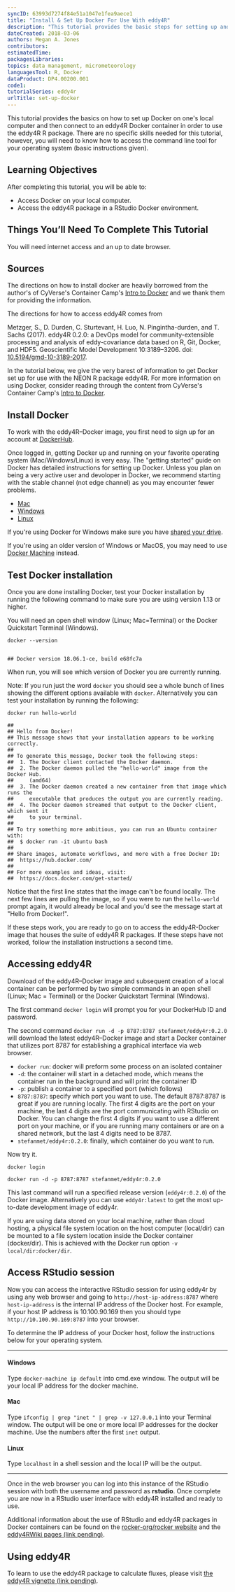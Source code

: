 ```yaml
---
syncID: 63993d7274f84e51a1047e1fea9aece1
title: "Install & Set Up Docker For Use With eddy4R"
description: "This tutorial provides the basic steps for setting up and using Docker to work with the eddy4R R package in a Docker container."
dateCreated: 2018-03-06
authors: Megan A. Jones
contributors: 
estimatedTime: 
packagesLibraries: 
topics: data management, micrometeorology
languagesTool: R, Docker
dataProduct: DP4.00200.001
code1: 
tutorialSeries: eddy4r
urlTitle: set-up-docker
---
```


This tutorial provides the basics on how to set up Docker on one's local computer
and then connect to an eddy4R Docker container in order to use the eddy4R R package. 
There are no specific skills needed for this tutorial, however, you will need to
know how to access the command line tool for your operating system 
(basic instructions given). 

<div id="ds-objectives" markdown="1">

## Learning Objectives
After completing this tutorial, you will be able to:

  * Access Docker on your local computer.
  * Access the eddy4R package in a RStudio Docker environment.
  
## Things You’ll Need To Complete This Tutorial
You will need internet access and an up to date browser.

## Sources

The directions on how to install docker are heavily borrowed from the author's 
of CyVerse's Container Camp's 
<a href="https://cyverse-container-camp-workshop-2018.readthedocs-hosted.com/en/latest/docker/dockerintro.html" target="_blank"> Intro to Docker</a> and we thank them for providing the information. 

The directions for how to access eddy4R comes from 

Metzger, S., D. Durden, C. Sturtevant, H. Luo, N. Pingintha-durden, and T. Sachs (2017). eddy4R 0.2.0: a DevOps model for community-extensible processing and analysis of eddy-covariance data based on R, Git, Docker, and HDF5. Geoscientific Model Development 10:3189–3206. doi: 
<a href="https://www.geosci-model-dev.net/10/3189/2017/" target="_blank">10.5194/gmd-10-3189-2017</a>. 

</div>



In the tutorial below, we give the very barest of information to get Docker set
up for use with the NEON R package eddy4R. For more information on using Docker, 
consider reading through the content from CyVerse's Container Camp's 
<a href="https://cyverse-container-camp-workshop-2018.readthedocs-hosted.com/en/latest/docker/dockerintro.html" target="_blank"> Intro to Docker</a>. 


## Install Docker

To work with the eddy4R–Docker image, you first need to sign up for an 
account at <a href="https://hub.docker.com/" target="_blank">DockerHub</a>. 

Once logged in, getting Docker up and running on your favorite operating system 
(Mac/Windows/Linux) is very easy. The "getting started" guide on Docker has 
detailed instructions for setting up Docker. Unless you plan on being a very
active user and devoloper in Docker, we recommend starting with the stable channel 
(not edge channel) as you may encounter fewer problems.  

* <a href="https://docs.docker.com/docker-for-mac/install/" target="_blank">Mac </a>
* <a href="https://docs.docker.com/docker-for-windows/install/" target="_blank">Windows </a>
* <a href="https://docs.docker.com/install/linux/docker-ce/ubuntu/" target="_blank">Linux</a>

If you're using Docker for Windows make sure you have 
<a href="https://docs.docker.com/docker-for-windows/#shared-drives" target="_blank">shared your drive</a>. 

If you're using an older version of Windows or MacOS, you may need to use 
<a href="https://docs.docker.com/machine/overview/" target="_blank">Docker Machine</a> 
instead. 

## Test Docker installation

Once you are done installing Docker, test your Docker installation by running 
the following command to make sure you are using version 1.13 or higher. 

You will need an open shell window (Linux; Mac=Terminal) or the Docker 
Quickstart Terminal (Windows).


    
    docker --version
    	

    ## Docker version 18.06.1-ce, build e68fc7a

When run, you will see which version of Docker you are currently running.

Note: If you run just the word ``docker`` you should see a whole bunch of 
lines showing the different options available with ``docker``. Alternatively 
you can test your installation by running the following:


    
    docker run hello-world

    ## 
    ## Hello from Docker!
    ## This message shows that your installation appears to be working correctly.
    ## 
    ## To generate this message, Docker took the following steps:
    ##  1. The Docker client contacted the Docker daemon.
    ##  2. The Docker daemon pulled the "hello-world" image from the Docker Hub.
    ##     (amd64)
    ##  3. The Docker daemon created a new container from that image which runs the
    ##     executable that produces the output you are currently reading.
    ##  4. The Docker daemon streamed that output to the Docker client, which sent it
    ##     to your terminal.
    ## 
    ## To try something more ambitious, you can run an Ubuntu container with:
    ##  $ docker run -it ubuntu bash
    ## 
    ## Share images, automate workflows, and more with a free Docker ID:
    ##  https://hub.docker.com/
    ## 
    ## For more examples and ideas, visit:
    ##  https://docs.docker.com/get-started/

Notice that the first line states that the image can't be found locally. The 
next few lines are pulling the image, so if you were to run the `hello-world` 
prompt again, it would already be local and you'd see the message start at 
"Hello from Docker!". 

If these steps work, you are ready to go on to access the 
eddy4R-Docker image that houses the suite of eddy4R R 
packages. If these steps have not worked, follow the installation 
instructions a second time. 

## Accessing eddy4R

Download of the eddy4R–Docker image and subsequent creation of a local container 
can be performed by two simple commands in an open shell (Linux; Mac = Terminal) 
or the Docker Quickstart Terminal (Windows). 

The first command `docker login` will prompt you for your DockerHub ID and password. 

The second command `docker run -d -p 8787:8787 stefanmet/eddy4r:0.2.0` will 
download the latest eddy4R–Docker image and start a Docker container that 
utilizes port 8787 for establishing a graphical interface via web browser.  

* `docker run`: docker will preform some process on an isolated container 
* `-d`: the container will start in a detached mode, which means the container 
run in the background and will print the container ID
* `-p`: publish a container to a specified port (which follows)
* `8787:8787`: specify which port you want to use. The default 8787:8787 
is great if you are running locally. The first 4 digits are the 
port on your machine, the last 4 digits are the port communicating with 
RStudio on Docker. You can change the first 4 digits if you want to use a 
different port on your machine, or if you are running many containers or 
are on a shared network, but the last 4 digits need to be 8787.
* `stefanmet/eddy4r:0.2.0`: finally, which container do you want to run. 

Now try it. 


    docker login 
    
    docker run -d -p 8787:8787 stefanmet/eddy4r:0.2.0

This last command will run a specified release version (`eddy4r:0.2.0`) of the 
Docker image. Alternatively you can use `eddy4r:latest` to get the most up-to-date 
development image of eddy4r. 

If you are using data stored on your local machine, rather than cloud hosting, a 
physical file system location on the host computer (local/dir) can be mounted 
to a file system location inside the Docker container (docker/dir). This is 
achieved with the Docker run option `-v local/dir:docker/dir`.


## Access RStudio session

Now you can access the interactive RStudio session for using eddy4r by using any
web browser and going to `http://host-ip-address:8787` where `host-ip-address` 
is the internal IP address of the Docker host. For example, if your host IP address 
is 10.100.90.169 then you should type `http://10.100.90.169:8787` into your browser. 

To determine the IP address of your Docker host, follow the instructions below 
for your operating system.

***
#### Windows
Type `docker-machine ip default` into cmd.exe window. The output will be your 
local IP address for the docker machine. 

#### Mac

Type `ifconfig | grep "inet " | grep -v 127.0.0.1` into your Terminal window. 
The output will be one or more local IP addresses for the docker machine. Use 
the numbers after the first `inet` output. 

#### Linux
Type `localhost` in a shell session and the local IP will be the output.

***

Once in the web browser you can log into this instance of the RStudio session 
with both the username and password as **rstudio**. Once complete you are now in 
a RStudio user interface with eddy4R installed and ready to use. 

Additional information about the use of RStudio and eddy4R packages in Docker 
containers can be found on the <a href="https://github.com/rocker-org/rocker/wiki/Using-the-RStudio-image" target="_blank">rocker-org/rocker website</a> and the <a href="" target="_blank">eddy4RWiki pages (link pending)</a>.

## Using eddy4R

To learn to use the eddy4R package to calculate fluxes, please visit <a href="" target="_blank">the eddy4R vignette (link pending)</a>.
